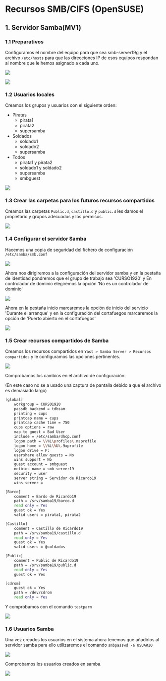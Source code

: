 # Recursos SMB/CIFS (OpenSUSE)

## 1. Servidor Samba(MV1)

### 1.1 Preparativos

Configuramos el nombre del equipo para que sea smb-server19g y el archivo `/etc/hosts` para que las direcciones IP de esos equipos respondan al nombre que le hemos asignado a cada uno.

![](img/etc_host_server.png)

![](img/configuracion_server.png)

### 1.2 Usuarios locales

Creamos los grupos y usuarios con el siguiente orden:
  - Piratas
    - pirata1
    - pirata2
    - supersamba
  - Soldados
    - soldado1
    - soldado2
    - supersamba
  - Todos
    - pirata1 y pirata2
    - soldado1 y soldado2
    - supersamba
    - smbguest

![](img/grupos_usuarios_server.png)

### 1.3 Crear las carpetas para los futuros recursos compartidos

Creamos las carpetas `Public.d`, `castillo.d` y `public.d` les damos el propietario y grupos adecuados y los permisos.

![](img/carpetas_permisos_server.png)

### 1.4 Configurar el servidor Samba

Hacemos una copia de seguridad del fichero de configuración `/etc/samba/smb.conf`

![](img/copia_configuracion_samba.png)

Ahora nos dirigiremos a la configuración del servidor samba y en la pestaña de identidad pondremos que el grupo de trabajo sea 'CURSO1920' y En controlador de dominio elegiremos la opción 'No es un controlador de dominio'

![](img/confi_samba_workgroup.png)

Ahora en la pestaña inicio marcaremos la opción de inicio del servicio 'Durante el arranque' y en la configuración del cortafuegos marcaremos la opción de 'Puerto abierto en el cortafuegos'

![](img/confi_samba_inicio.png)

### 1.5 Crear recursos compartidos de Samba

Creamos los recursos compartidos en `Yast > Samba Server > Recursos compartidos` y le configuramos las opciones pertinentes.

![](img/recursos_comp_samba.png)

Comprobamos los cambios en el archivo de configuración.

(En este caso no se a usado una captura de pantalla debido a que el archivo es demasiado largo)

``` bash
[global]
	workgroup = CURSO1920
	passdb backend = tdbsam
	printing = cups
	printcap name = cups
	printcap cache time = 750
	cups options = raw
	map to guest = Bad User
	include = /etc/samba/dhcp.conf
	logon path = \\%L\profiles\.msprofile
	logon home = \\%L\%U\.9xprofile
	logon drive = P:
	usershare allow guests = No
	wins support = No
	guest account = smbguest
	netbios name = smb-server19
	security = user
	server string = Servidor de Ricardo19
	wins server =

[Barco]
	comment = Bardo de Ricardo19
	path = /srv/samba19/barco.d
	read only = Yes
	guest ok = Yes
	valid users = pirata1, pirata2

[Castillo]
	comment = Castillo de Ricardo19
	path = /srv/samba19/castillo.d
	read only = Yes
	guest ok = Yes
	valid users = @soldados

[Public]
	comment = Public de Ricardo19
	path = /srv/samba19/public.d
	read only = Yes
	guest ok = Yes

[cdrom]
	guest ok = Yes
	path = /dev/cdrom
	read only = Yes
```

Y comprobamos con el comando `testparm`

![](img/samba_testparm.png)

### 1.6 Usuarios Samba

Una vez creados los usuarios en el sistema ahora tenemos que añadirlos al servidor samba para ello utilizaremos el comando `smbpasswd -a USUARIO`

![](img/creando_usuarios_samba.png)

Comprobamos los usuarios creados en samba.

![](img/comprobacion_usuarios_samba.png)
